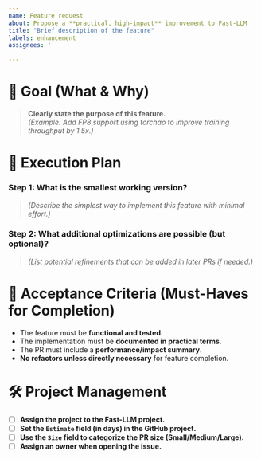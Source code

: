 ```yaml
---
name: Feature request
about: Propose a **practical, high-impact** improvement to Fast-LLM
title: "Brief description of the feature"
labels: enhancement
assignees: ''

---
```


# 🎯 **Goal (What & Why)**
> **Clearly state the purpose of this feature.**  
> _(Example: Add FP8 support using torchao to improve training throughput by 1.5x.)_

# 🚀 **Execution Plan**
### **Step 1: What is the smallest working version?**  
> _(Describe the simplest way to implement this feature with minimal effort.)_  

### **Step 2: What additional optimizations are possible (but optional)?**  
> _(List potential refinements that can be added in later PRs if needed.)_  

# 📌 **Acceptance Criteria** (Must-Haves for Completion)
* The feature must be **functional and tested**.  
* The implementation must be **documented in practical terms**.  
* The PR must include a **performance/impact summary**.  
* **No refactors unless directly necessary** for feature completion.  

# 🛠️ **Project Management**
- [ ] **Assign the project to the Fast-LLM project.**
- [ ] **Set the `Estimate` field (in days) in the GitHub project.**
- [ ] **Use the `Size` field to categorize the PR size (Small/Medium/Large).**
- [ ] **Assign an owner when opening the issue.**  
